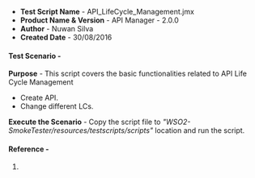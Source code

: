 
- **Test Script Name** - API_LifeCycle_Management.jmx
- **Product Name & Version** - API Manager - 2.0.0
- **Author** - Nuwan Silva
- **Created Date** - 30/08/2016

#### **Test Scenario** -
 **Purpose** - This script covers the basic functionalities related to API Life Cycle Management
- Create API.
- Change different LCs.

 **Execute the Scenario** -  Copy the script file to _"WSO2-SmokeTester/resources/testscripts/scripts"_ location and run the script.


#### **Reference** -
1) 
